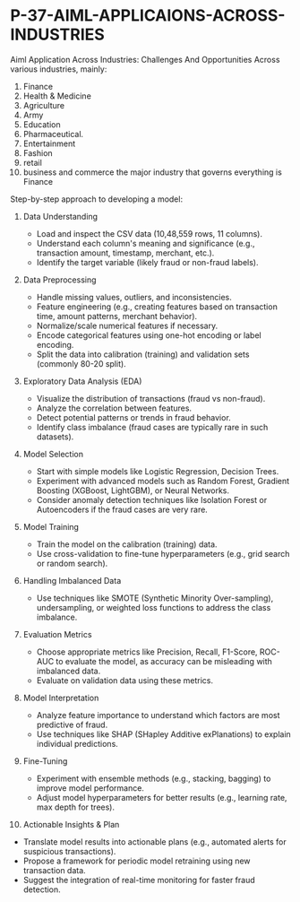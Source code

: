 # P-37-AIML-APPLICAIONS-ACROSS-INDUSTRIES
Aiml Application Across Industries: Challenges And Opportunities
Across various industries, mainly:
1. Finance
2. Health & Medicine
3. Agriculture
4. Army
5. Education
6.  Pharmaceutical.
7. Entertainment
8. Fashion
9. retail
10. business and commerce
the major industry that governs everything is Finance


Step-by-step approach to developing a model:

1. Data Understanding  
   - Load and inspect the CSV data (10,48,559 rows, 11 columns).
   - Understand each column's meaning and significance (e.g., transaction amount, timestamp, merchant, etc.).
   - Identify the target variable (likely fraud or non-fraud labels).

2. Data Preprocessing
   - Handle missing values, outliers, and inconsistencies.
   - Feature engineering (e.g., creating features based on transaction time, amount patterns, merchant behavior).
   - Normalize/scale numerical features if necessary.
   - Encode categorical features using one-hot encoding or label encoding.
   - Split the data into calibration (training) and validation sets (commonly 80-20 split).

3. Exploratory Data Analysis (EDA)
   - Visualize the distribution of transactions (fraud vs non-fraud).
   - Analyze the correlation between features.
   - Detect potential patterns or trends in fraud behavior.
   - Identify class imbalance (fraud cases are typically rare in such datasets).

4. Model Selection
   - Start with simple models like Logistic Regression, Decision Trees.
   - Experiment with advanced models such as Random Forest, Gradient Boosting (XGBoost, LightGBM), or Neural Networks.
   - Consider anomaly detection techniques like Isolation Forest or Autoencoders if the fraud cases are very rare.

5. Model Training
   - Train the model on the calibration (training) data.
   - Use cross-validation to fine-tune hyperparameters (e.g., grid search or random search).

6. Handling Imbalanced Data
   - Use techniques like SMOTE (Synthetic Minority Over-sampling), undersampling, or weighted loss functions to address the class imbalance.

7. Evaluation Metrics
   - Choose appropriate metrics like Precision, Recall, F1-Score, ROC-AUC to evaluate the model, as accuracy can be misleading with imbalanced data.
   - Evaluate on validation data using these metrics.

8. Model Interpretation
   - Analyze feature importance to understand which factors are most predictive of fraud.
   - Use techniques like SHAP (SHapley Additive exPlanations) to explain individual predictions.

9. Fine-Tuning
   - Experiment with ensemble methods (e.g., stacking, bagging) to improve model performance.
   - Adjust model hyperparameters for better results (e.g., learning rate, max depth for trees).

10. Actionable Insights & Plan
   - Translate model results into actionable plans (e.g., automated alerts for suspicious transactions).
   - Propose a framework for periodic model retraining using new transaction data.
   - Suggest the integration of real-time monitoring for faster fraud detection.
